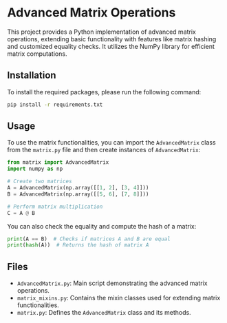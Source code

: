 # Advanced Matrix Operations

This project provides a Python implementation of advanced matrix operations, extending basic functionality with features like matrix hashing and customized equality checks. It utilizes the NumPy library for efficient matrix computations.

## Installation

To install the required packages, please run the following command:

```bash
pip install -r requirements.txt
```

## Usage

To use the matrix functionalities, you can import the `AdvancedMatrix` class from the `matrix.py` file and then create instances of `AdvancedMatrix`:

```python
from matrix import AdvancedMatrix
import numpy as np

# Create two matrices
A = AdvancedMatrix(np.array([[1, 2], [3, 4]]))
B = AdvancedMatrix(np.array([[5, 6], [7, 8]]))

# Perform matrix multiplication
C = A @ B
```

You can also check the equality and compute the hash of a matrix:

```python
print(A == B)  # Checks if matrices A and B are equal
print(hash(A))  # Returns the hash of matrix A
```

## Files

- `AdvancedMatrix.py`: Main script demonstrating the advanced matrix operations.
- `matrix_mixins.py`: Contains the mixin classes used for extending matrix functionalities.
- `matrix.py`: Defines the `AdvancedMatrix` class and its methods.
